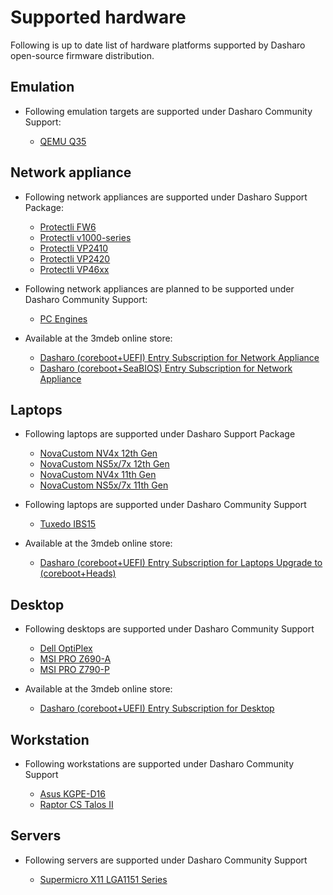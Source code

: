 # Supported hardware

Following is up to date list of hardware platforms supported by Dasharo
open-source firmware distribution.

## Emulation

* Following emulation targets are supported under Dasharo Community Support:

    - [QEMU Q35](qemu_q35/overview.md)

## Network appliance

* Following network appliances are supported under Dasharo Support Package:

    - [Protectli FW6](protectli_fw6/overview.md)
    - [Protectli v1000-series](protectli_v1000-series/overview.md)
    - [Protectli VP2410](protectli_vp2410/overview.md)
    - [Protectli VP2420](protectli_vp2420/overview.md)
    - [Protectli VP46xx](protectli_vp46xx/overview.md)

* Following network appliances are planned to be supported under Dasharo
  Community Support:

    - [PC Engines](pc_engines/post-eol-fw-announcement.md)

* Available at the 3mdeb online store:

    - [Dasharo (coreboot+UEFI) Entry Subscription for Network Appliance](https://shop.3mdeb.com/shop/dasharo-entry-subscription/1-year-dasharo-entry-subscription-for-network-appliance/)
    - [Dasharo (coreboot+SeaBIOS) Entry Subscription for Network Appliance](https://shop.3mdeb.com/shop/dasharo-entry-subscription/1-year-dasharo-entry-subscription-for-network-appliance-corebootseabios/)

## Laptops

* Following laptops are supported under Dasharo Support Package

    - [NovaCustom NV4x 12th Gen](../unified/novacustom/overview.md)
    - [NovaCustom NS5x/7x 12th Gen](../unified/novacustom/overview.md)
    - [NovaCustom NV4x 11th Gen](../unified/novacustom/overview.md)
    - [NovaCustom NS5x/7x 11th Gen](../unified/novacustom/overview.md)

* Following laptops are supported under Dasharo Community Support

    - [Tuxedo IBS15](tuxedo_ibs15/releases.md)

* Available at the 3mdeb online store:

    - [Dasharo (coreboot+UEFI) Entry Subscription for Laptops Upgrade to (coreboot+Heads)](https://shop.3mdeb.com/shop/dasharo-entry-subscription/dasharo-corebootuefi-entry-subscription-upgrade-to-corebootheads-for-laptop-users/)

## Desktop

* Following desktops are supported under Dasharo Community Support

    - [Dell OptiPlex](dell_optiplex/overview.md)
    - [MSI PRO Z690-A](../unified/msi/overview.md)
    - [MSI PRO Z790-P](../unified/msi/overview.md)

* Available at the 3mdeb online store:

    - [Dasharo (coreboot+UEFI) Entry Subscription for Desktop](https://shop.3mdeb.com/shop/dasharo-entry-subscription/1year-desktop/)

## Workstation

* Following workstations are supported under Dasharo Community Support

    - [Asus KGPE-D16](asus_kgpe_d16/overview.md)
    - [Raptor CS Talos II](talos_2/overview.md)

## Servers

* Following servers are supported under Dasharo Community Support

    - [Supermicro X11 LGA1151 Series](supermicro_x11_lga1151_series/overview.md)

